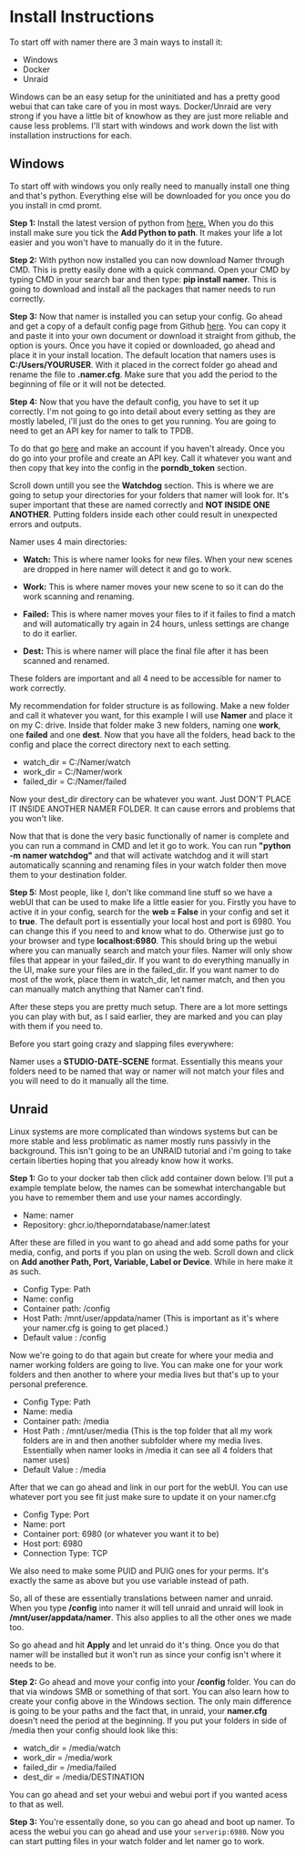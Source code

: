 Install Instructions
=================

To start off with namer there are 3 main ways to install it:

* Windows
* Docker
* Unraid

Windows can be an easy setup for the uninitiated and has a pretty good webui that can take care of you in most ways. Docker/Unraid are very strong if you have a little bit of knowhow as they are just more reliable and cause less problems. I'll start with windows and work down the list with installation instructions for each.

Windows
-----------------

To start off with windows you only really need to manually install one thing and that's python. Everything else will be downloaded for you once you do you install in cmd promt.

**Step 1:** Install the latest version of python from [here.](https://www.python.org/downloads) When you do this install make sure you tick the **Add Python to path**. It makes your life a lot easier and you won't have to manually do it in the future.

**Step 2:** With python now installed you can now download Namer through CMD. This is pretty easily done with a quick command. Open your CMD by typing CMD in your search bar and then type: **pip install namer**.  This is going to download and install all the packages that namer needs to run correctly.

**Step 3:** Now that namer is installed you can setup your config. Go ahead and get a copy of a default config page from Github [here](https://github.com/ThePornDatabase/namer/blob/main/namer/namer.cfg.default). You can copy it and paste it into your own document or download it straight from github, the option is yours. Once you have it copied or downloaded, go ahead and place it in your install location. The default location that namers uses is **C:/Users/YOURUSER**. With it placed in the correct folder go ahead and rename the file to **.namer.cfg**. Make sure that you add the period to the beginning of file or it will not be detected.

**Step 4:** Now that you have the default config, you have to set it up correctly. I'm not going to go into detail about every setting as they are mostly labeled, i'll just do the ones to get you running. You are going to need to get an API key for namer to talk to TPDB.

To do that go [here](https://metadataapi.net) and make an account if you haven't already. Once you do go into your profile and create an API key. Call it whatever you want and then copy that key into the config in the **porndb_token** section.

Scroll down untill you see the **Watchdog** section. This is where we are going to setup your directories for your folders that namer will look for. It's super important that these are named correctly and **NOT INSIDE ONE ANOTHER**. Putting folders inside each other could result in unexpected errors and outputs.

Namer uses 4 main directories:

* **Watch:** This is where namer looks for new files. When your new scenes are dropped in here namer will detect it and go to work.

* **Work:** This is where namer moves your new scene to so it can do the work scanning and renaming.

* **Failed:** This is where namer moves your files to if it failes to find a match and will automatically try again in 24 hours, unless settings are change to do it earlier.

* **Dest:** This is where namer will place the final file after it has been scanned and renamed.

These folders are important and all 4 need to be accessible for namer to work correctly.

My recommendation for folder structure is as following. Make a new folder and call it whatever you want, for this example I will use **Namer** and place it on my  C: drive. Inside that folder make 3 new folders, naming one **work**, one **failed** and one **dest**. Now that you have all the folders, head back to the config and place the correct directory next to each setting.

* watch_dir = C:/Namer/watch
* work_dir = C:/Namer/work
* failed_dir = C:/Namer/failed

Now your dest_dir directory can be whatever you want. Just DON'T PLACE IT INSIDE ANOTHER NAMER FOLDER. It can cause errors and problems that you won't like.

Now that that is done the very basic functionally of namer is complete and you can run a command in CMD and let it go to work.  You can run **"python -m namer watchdog"** and that will activate watchdog and it will start automatically scanning and renaming files in your watch folder then move them to your destination folder.

**Step 5:** Most people, like I, don't like command line stuff so we have a webUI that can be used to make life a little easier for you. Firstly you have to active it in your config, search for the **web = False** in your config and set it to **true**. The default port is essentially your local host and port is 6980. You can change this if you need to and know what to do. Otherwise just go to your browser and type **localhost:6980**. This should bring up the webui where you can manually search and match your files. Namer will only show files that appear in your failed_dir. If you want to do everything manually in the UI, make sure your files are in the failed_dir. If you want namer to do most of the work, place them in watch_dir, let namer match, and then you can manually match anything that Namer can't find.

After these steps you are pretty much setup. There are a lot more settings you can play with but, as I said earlier, they are marked and you can play with them if you need to.

Before you start going crazy and slapping files everywhere:

Namer uses a **STUDIO-DATE-SCENE** format. Essentially this means your folders need to be named that way or namer will not match your files and you will need to do it manually all the time.

Unraid
----------------

Linux systems are more complicated than windows systems but can be more stable and less problimatic as namer mostly runs passivly in the background. This isn't going to be an UNRAID tutorial and i'm going to take certain liberties hoping that you already know how it works.

**Step 1:** Go to your docker tab then click add container down below. I'll put a example template below, the names can be somewhat interchangable but you have to remember them and use your names accordingly.

* Name: namer
* Repository: ghcr.io/theporndatabase/namer:latest

After these are filled in you want to go ahead and add some paths for your media, config, and ports if you plan on using the web. Scroll down and click on **Add another Path, Port, Variable, Label or Device**. While in here make it as such.

* Config Type: Path
* Name: config
* Container path: /config
* Host Path: /mnt/user/appdata/namer (This is important as it's where your namer.cfg is going to get placed.)
* Default value : /config

Now we're going to do that again but create for where your media and namer working folders are going to live. You can make one for your work folders and then another to where your media lives but that's up to your personal preference.

* Config Type: Path
* Name: media
* Container path: /media
* Host Path : /mnt/user/media (This is the top folder that all my work folders are in and then another subfolder where my media lives. Essentially when namer looks in /media it can see all 4 folders that namer uses)
* Default Value : /media

After that we can go ahead and link in our port for the webUI. You can use whatever port you see fit just make sure to update it on your namer.cfg

* Config Type: Port
* Name: port
* Container port: 6980 (or whatever you want it to be)
* Host port: 6980
* Connection Type: TCP

We also need to make some PUID and PUIG ones for your perms. It's exactly the same as above but you use variable instead of path.

So, all of these are essentially translations between namer and unraid. When you type **/config** into namer it will tell unraid and unraid will look in **/mnt/user/appdata/namer**. This also applies to all the other ones we made too.

So go ahead and hit **Apply** and let unraid do it's thing. Once you do that namer will be installed but it won't run as since your config isn't where it needs to be.

**Step 2:** Go ahead and move your config into your **/config** folder. You can do that via windows SMB or something of that sort. You can also learn how to create your config above in the Windows section. The only main difference is going to be your paths and the fact that, in unraid, your **namer.cfg** doesn't need the period at the beginning. If you put your folders in side of /media then your config should look like this:

* watch_dir = /media/watch
* work_dir = /media/work
* failed_dir = /media/failed
* dest_dir = /media/DESTINATION

You can go ahead and set your webui and webui port if you wanted acess to that as well.

**Step 3:** You're essentally done, so you can go ahead and boot up namer. To acess the webui you can go ahead and use your `serverip:6980`. Now you can start putting files in your watch folder and let namer go to work.

